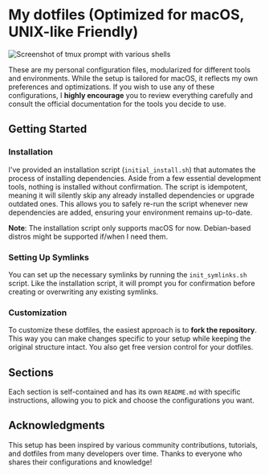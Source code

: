 # My dotfiles (Optimized for macOS, UNIX-like Friendly)

![Screenshot of tmux prompt with various shells](https://i.imgur.com/9b3PuzA.png)

These are my personal configuration files, modularized for different tools and environments. While the setup is tailored for macOS, it reflects my own preferences and optimizations. If you wish to use any of these configurations, I **highly encourage** you to review everything carefully and consult the official documentation for the tools you decide to use.

## Getting Started

### Installation

I've provided an installation script (``initial_install.sh``) that automates the process of installing dependencies. Aside from a few essential development tools, nothing is installed without confirmation. The script is idempotent, meaning it will silently skip any already installed dependencies or upgrade outdated ones. This allows you to safely re-run the script whenever new dependencies are added, ensuring your environment remains up-to-date.

**Note**: The installation script only supports macOS for now. Debian-based distros might be supported if/when I need them.

### Setting Up Symlinks

You can set up the necessary symlinks by running the `init_symlinks.sh` script. Like the installation script, it will prompt you for confirmation before creating or overwriting any existing symlinks.

### Customization

To customize these dotfiles, the easiest approach is to **fork the repository**. This way you can make changes specific to your setup while keeping the original structure intact.
You also get free version control for your dotfiles.

## Sections

Each section is self-contained and has its own ``README.md`` with specific instructions, allowing you to pick and choose the configurations you want. 

## Acknowledgments

This setup has been inspired by various community contributions, tutorials, and dotfiles from many developers over time. Thanks to everyone who shares their configurations and knowledge!

